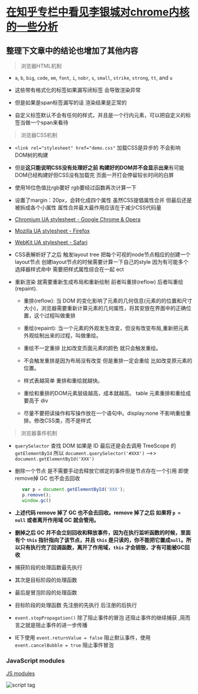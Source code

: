 # [在知乎专栏中看见李银城对chrome内核的一些分析](https://www.zhihu.com/people/li-yin-cheng-24/pins/posts) 

## 整理下文章中的结论也增加了其他内容
  
> 浏览器HTML机制
  
  - `a`, `b`, `big`, `code`, `em`, `font`, `i`, `nobr`, `s`, `small`, `strike`, `strong`, `tt`, and `u`
  
  - 这些带有格式化的标签如果漏写闭标签 会导致渲染异常
  
  - 但是如果是span标签漏写的话 渲染结果是正常的
  
  - 自定义标签默认不会有任何的样式，并且是一个行内元素，可以把自定义的标签当做一个span来看待
  
  
> 浏览器CSS机制

 - `<link rel="stylesheet" href="demo.css"` 加载CSS是异步的 不会影响DOM树的构建
 
 - 但是**这只能说明CSS没有处理好之前 构建好的DOM并不会显示出来**有可能DOM已经构建好但CSS没有加载完 页面一开打会停留较长时间的白屏
 
 - 使用16位色值比rgb要好 rgb要经过函数再次计算一下
 
 - 设置了margin：20px，会转化成四个属性 虽然CSS提倡属性合并 但最后还是被拆成各个小属性 属性合并最大最作用应该在于减少CSS代码量
 
 
 - [Chromium UA stylesheet - Google Chrome & Opera](https://chromium.googlesource.com/chromium/blink/+/master/Source/core/css/html.css)  
 - [Mozilla UA stylesheet - Firefox](https://dxr.mozilla.org/mozilla-central/source/layout/style/res/html.css)  
 
 - [WebKit UA stylesheet - Safari](https://trac.webkit.org/browser/trunk/Source/WebCore/css/html.css)
 
 
 
 - CSS表解析好了之后 触发layout tree 把每个可视的node节点相应的创建一个layout节点 创建layout节点的时候需要计算一下自己的style 因为有可能多个选择器样式命中 需要把样式属性综合在一起 ect
 
 - 重新渲染 就需要重新生成布局和重新绘制 前者叫重排(reflow) 后者叫重绘(repaint).
 
   - 重排(reflow): 当 DOM 的变化影响了元素的几何信息(元素的的位置和尺寸大小)，浏览器需要重新计算元素的几何属性，将其安放在界面中的正确位置，这个过程叫做重排

   - 重绘(repaint): 当一个元素的外观发生改变，但没有改变布局,重新把元素外观绘制出来的过程，叫做重绘。
    
   - 重绘不一定重排 比如改变页面元素的颜色 就只会触发重绘。  
  
   - 不会触发重排是因为布局没有改变 但是重排一定会重绘 比如改变原元素的位置。 
  
   - 样式表越简单 重排和重绘就越快。  
 
   - 重绘和重排的DOM元素层级越高，成本就越高。  table 元素重排和重绘成要高于 div 
  
   - 尽量不要把读操作和写操作放在一个语句中。display:none 不影响重绘重排。修改CSS类，而不是样式 
 
 
> 浏览器事件机制

 - `querySelector` 查找 DOM 如果是 ID 最后还是会去调用 TreeScope 的 `getElementById` 所以 `document.querySelector('#XXX')` -->> `document.getElementById('XXX')`
  
 - 删除一个节点 是不需要手动去释放它绑定的事件但是节点存在一个引用 即使remove掉 GC 也不会去回收  
   
```javascript
      var p = document.getElementById('XXX');
      p.remove();
      window.gc()
```
  
 - **上述代码 remove 掉了 GC 也不会去回收。remove 掉了之后 如果将 `p = null` 或者离开作用域 GC 就会管用。**
 
 - **删掉之后 GC 并不会立刻回收和释放事件，因为在执行监听函数的时候，里面有个 `this` 指针指向了该节点，并且 `this` 是只读的，你不能把它置成`null`。所以只有执行完了回调函数，离开了作用域，`this` 才会销毁，才有可能被GC回收**
 
 - 捕获阶段的处理函数最先执行
 
 - 其次是目标阶段的处理函数
 
 - 最后是冒泡阶段的处理函数
 
 - 目标阶段的处理函数 先注册的先执行 后注册的后执行
 
 - `event.stopPropagation()` 除了阻止事件的冒泡 还阻止事件的继续捕获 ,简而言之就是阻止事件的进一步传播
 
 - IE下使用 `event.returnValue = false` 阻止默认事件，使用 `event.cancelBubble = true` 阻止事件冒泡




### JavaScript modules

[JS modules](https://v8.dev/features/modules#module-vs-script)

![script tag](https://v8.dev/_img/modules/async-defer.svg)
